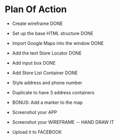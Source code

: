 # Plan Of Action

- Create wireframe DONE
- Set up the base HTML structure DONE 
- Import Google Maps into the window DONE
- Add the text Store Locator DONE 
- Add input box DONE
- Add Store List Container DONE
- Style address and phone number
- Duplicate to have 3 address containers
- BONUS: Add a marker to the map

- Screenshot your APP
- Screenshot your WIREFRAME -- HAND DRAW IT 
- Upload it to FACEBOOK